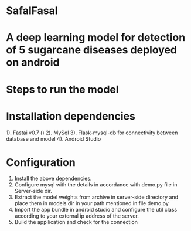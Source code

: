 # SafalFasal
# A deep learning model for detection of 5 sugarcane diseases deployed on android 

# Steps to run the model

# Installation dependencies
1). Fastai v0.7 ()
2). MySql
3). Flask-mysql-db for connectivity between database and model
4). Android Studio

# Configuration
1) Install the above dependencies.
2) Configure mysql with the details in accordance with demo.py file in Server-side dir.
3) Extract the model weights from archive in server-side directory and place them in models dir in your path mentioned in file demo.py
4) Import the app bundle in android studio and configure the util class according to your external ip address of the server.
5) Build the appllication and check for the connection

